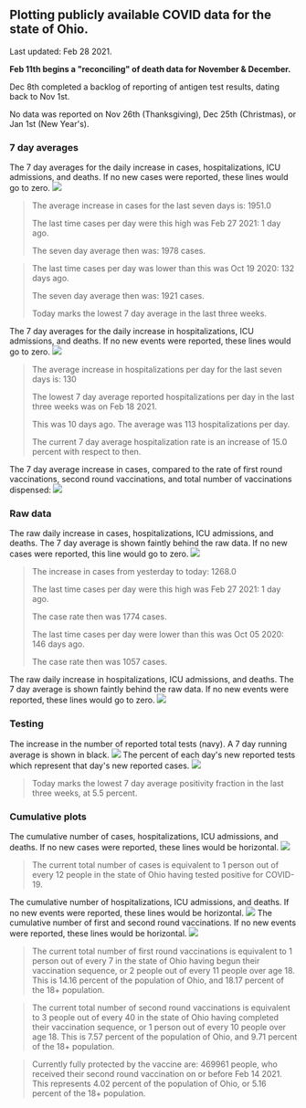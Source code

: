 ## Plotting publicly available COVID data for the state of Ohio. 

Last updated: Feb 28 2021. 

**Feb 11th begins a "reconciling" of death data for November & December.**

Dec 8th completed a backlog of reporting of antigen test results, dating back to Nov 1st.

No data was reported on Nov 26th (Thanksgiving), Dec 25th (Christmas), or Jan 1st (New Year's).
### 7 day averages
The 7 day averages for the daily increase in cases, hospitalizations, ICU admissions, and deaths. If no new cases were reported, these lines would go to zero.
![](7dayaverage_cases.png)

>The average increase in cases for the last seven days is: 1951.0
>
>The last time cases per day were this high was Feb 27 2021: 1 day ago.
>
>The seven day average then was: 1978 cases.

>
>The last time cases per day was lower than this was Oct 19 2020: 132 days ago.
>
>The seven day average then was: 1921 cases.
>
>Today marks the lowest 7 day average in the last three weeks.

The 7 day averages for the daily increase in hospitalizations, ICU admissions, and deaths. If no new events were reported, these lines would go to zero.
![](7dayaverage_hospital.png)

>The average increase in hospitalizations per day for the last seven days is: 130
>
>The lowest 7 day average reported hospitalizations per day in the last three weeks was on Feb 18 2021.
>
>This was 10 days ago. The average was 113 hospitalizations per day.
>
>The current 7 day average hospitalization rate is an increase of 15.0 percent with respect to then.

The 7 day average increase in cases, compared to the rate of first round vaccinations, second round vaccinations, and total number of vaccinations dispensed:
![](DailyVaccinationsCases.png)

### Raw data
The raw daily increase in cases, hospitalizations, ICU admissions, and deaths. The 7 day average is shown faintly behind the raw data. If no new cases were reported, this line would go to zero.
![](DailyCases.png)

>The increase in cases from yesterday to today: 1268.0 
>
>The last time cases per day were this high was Feb 27 2021: 1 day ago. 
>
>The case rate then was 1774 cases.
>
>The last time cases per day were lower than this was Oct 05 2020: 146 days ago. 
>
>The case rate then was 1057 cases.

The raw daily increase in hospitalizations, ICU admissions, and deaths. The 7 day average is shown faintly behind the raw data. If no new events were reported, these lines would go to zero.
![](DailyHospitalizations.png)

### Testing

The increase in the number of reported total tests (navy). A 7 day running average is shown in black.
![](DailyTests.png)
The percent of each day's new reported tests which represent that day's new reported cases.
![](percentpositive_tests.png)

>Today marks the lowest 7 day average positivity fraction in the last three weeks, at 5.5 percent.

### Cumulative plots
The cumulative number of cases, hospitalizations, ICU admissions, and deaths. If no new cases were reported, these lines would be horizontal.
![](Cases.png)

>The current total number of cases is equivalent to 1 person out of every 12 people in the state of Ohio having tested positive for COVID-19.

The cumulative number of hospitalizations, ICU admissions, and deaths. If no new events were reported, these lines would be horizontal.
![](Hospitalizations.png)
The cumulative number of first and second round vaccinations. If no new events were reported, these lines would be horizontal.
![](Vaccinations.png)

>The current total number of first round vaccinations is equivalent to 1 person out of every 7 in the state of Ohio having begun their vaccination sequence,  or 2 people out of every 11 people over age 18.
 >This is 14.16 percent of the population of Ohio, and 18.17 percent of the 18+ population.

>The current total number of second round vaccinations is equivalent to 3 people out of every 40 in the state of Ohio having completed their vaccination sequence, or 1 person out of every 10 people over age 18. 
>This is 7.57 percent of the population of Ohio, and 9.71 percent of the 18+ population.

>Currently fully protected by the vaccine are: 469961 people, who received their second round vaccination on or before Feb 14 2021.
>This represents 4.02 percent of the population of Ohio, or 5.16 percent of the 18+ population.

